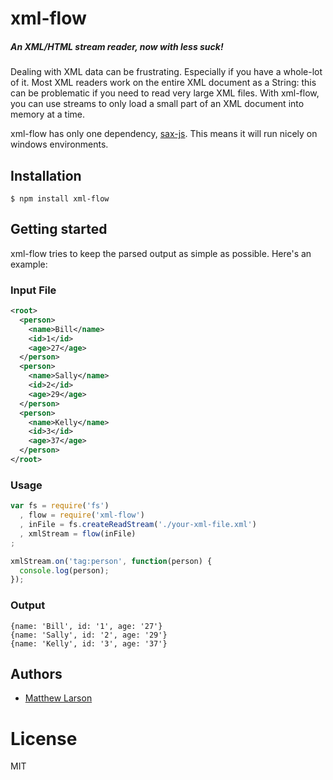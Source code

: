 # xml-flow
##### An XML/HTML stream reader, now with less suck!

Dealing with XML data can be frustrating. Especially if you have a whole-lot of it. Most XML readers work on the entire XML document as a String: this can be problematic if you need to read very large XML files. With xml-flow, you can use streams to only load a small part of an XML document into memory at a time.

xml-flow has only one dependency, [sax-js](https://github.com/isaacs/sax-js). This means it will run nicely on windows environments.

## Installation

```
$ npm install xml-flow
```

## Getting started
xml-flow tries to keep the parsed output as simple as possible. Here's an example:

### Input File
```xml
<root>
  <person>
    <name>Bill</name>
    <id>1</id>
    <age>27</age>
  </person>
  <person>
    <name>Sally</name>
    <id>2</id>
    <age>29</age>
  </person>
  <person>
    <name>Kelly</name>
    <id>3</id>
    <age>37</age>
  </person>
</root>
```

### Usage
```js
var fs = require('fs')
  , flow = require('xml-flow')
  , inFile = fs.createReadStream('./your-xml-file.xml')
  , xmlStream = flow(inFile)
;

xmlStream.on('tag:person', function(person) {
  console.log(person);
});

```
### Output
```
{name: 'Bill', id: '1', age: '27'}
{name: 'Sally', id: '2', age: '29'}
{name: 'Kelly', id: '3', age: '37'}
```

## Authors

  - [Matthew Larson](https://github.com/matthewmatician)

# License

  MIT

[npm-url]: https://npmjs.org/package/xml-flow
